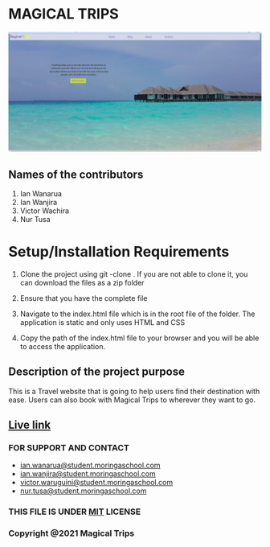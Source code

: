 # MAGICAL TRIPS
![magical trips](assets/read.png)

## Names of the contributors
1. Ian Wanarua
2. Ian Wanjira
3. Victor Wachira
4. Nur Tusa
# Setup/Installation Requirements
1. Clone the project using git -clone . If you are not able to clone it, you can download the files as a zip folder

2. Ensure that you have the complete file

3. Navigate to the index.html file which is in the root file of the folder. The application is static and only uses HTML and CSS

4. Copy the path of the index.html file to your browser and you will be able to access the application.
## Description of the project purpose
This is a Travel website that is going to help users find their destination with ease. Users can also book with Magical Trips to wherever they want to go.

## [Live link](https://ianwanarua.github.io/Travel-website/)

### FOR SUPPORT AND CONTACT
- [ian.wanarua@student.moringaschool.com]()
- [ian.wanjira@student.moringaschool.com]()
- [victor.waruguini@student.moringaschool.com]()
- [nur.tusa@student.moringaschool.com]()
### THIS FILE IS UNDER [MIT](LICENSE) LICENSE
### Copyright @2021 Magical Trips